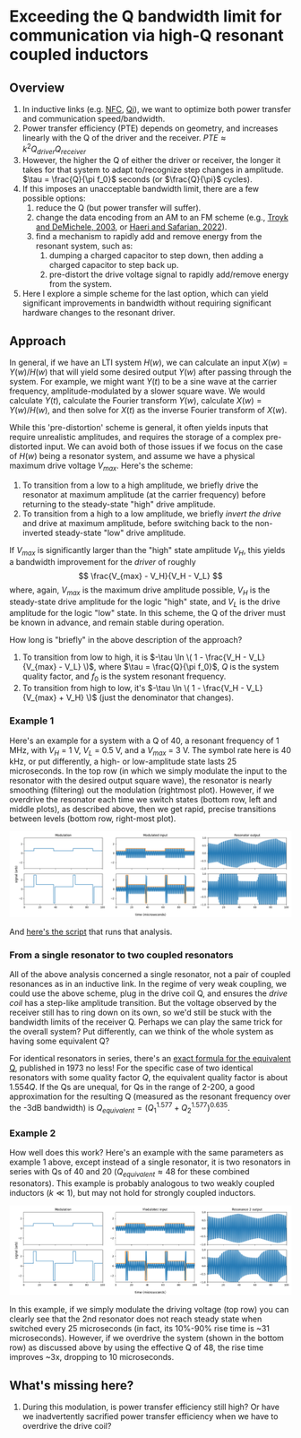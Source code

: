 # Exceeding the Q bandwidth limit for communication via high-Q resonant coupled inductors

## Overview

1. In inductive links (e.g. [NFC](https://en.wikipedia.org/wiki/Near-field_communication), [Qi](https://en.wikipedia.org/wiki/Qi_(standard))), we want to optimize both power transfer and communication speed/bandwidth.
2. Power transfer efficiency (PTE) depends on geometry, and increases linearly with the Q of the driver and the receiver. $PTE \approx k^2 Q_{driver} Q_{receiver}$
3. However, the higher the Q of either the driver or receiver, the longer it takes for that system to adapt to/recognize step changes in amplitude. $\tau = \frac{Q}{\pi f_0}$ seconds (or $\frac{Q}{\pi}$ cycles).
4. If this imposes an unacceptable bandwidth limit, there are a few possible options:
    1. reduce the Q (but power transfer will suffer).
    2. change the data encoding from an AM to an FM scheme (e.g., [Troyk and DeMichele, 2003](https://ieeexplore.ieee.org/abstract/document/1280869), or [Haeri and Safarian, 2022](https://ieeexplore.ieee.org/abstract/document/9852151)).
    3. find a mechanism to rapidly add and remove energy from the resonant system, such as:
        1. dumping a charged capacitor to step down, then adding a charged capacitor to step back up.
        2. pre-distort the drive voltage signal to rapidly add/remove energy from the system.
5. Here I explore a simple scheme for the last option, which can yield significant improvements in bandwidth without requiring significant hardware changes to the resonant driver.


## Approach

In general, if we have an LTI system $H(w)$, we can calculate an input $X(w) = Y(w) / H(w)$ that will yield some desired output $Y(w)$ after passing through the system. For example, we might want $Y(t)$ to be a sine wave at the carrier frequency, amplitude-modulated by a slower square wave. We would calculate $Y(t)$, calculate the Fourier transform $Y(w)$, calculate $X(w) = Y(w) / H(w)$, and then solve for $X(t)$ as the inverse Fourier transform of $X(w)$.

While this 'pre-distortion' scheme is general, it often yields inputs that require unrealistic amplitudes, and requires the storage of a complex pre-distorted input. We can avoid both of those issues if we focus on the case of $H(w)$ being a resonator system, and assume we have a physical maximum drive voltage $V_{max}$. Here's the scheme:

1. To transition from a low to a high amplitude, we briefly drive the resonator at maximum amplitude (at the carrier frequency) before returning to the steady-state "high" drive amplitude.
2. To transition from a high to a low amplitude, we briefly *invert the  drive* and drive at maximum amplitude, before switching back to the non-inverted steady-state "low" drive amplitude.

If $V_{max}$ is significantly larger than the "high" state amplitude $V_H$, this yields a bandwidth improvement for the *driver* of roughly
$$
\frac{V_{max} - V_H}{V_H - V_L}
$$
where, again, $V_{max}$ is the maximum drive amplitude possible, $V_H$ is the steady-state drive amplitude for the logic "high" state, and $V_L$ is the drive amplitude for the logic "low" state. In this scheme, the Q of the driver must be known in advance, and remain stable during operation.

How long is "briefly" in the above description of the approach?
1. To transition from low to high, it is $-\tau \ln \( 1 - \frac{V_H - V_L}{V_{max} - V_L} \)$, where $\tau = \frac{Q}{\pi f_0}$, $Q$ is the system quality factor, and $f_0$ is the system resonant frequency.
2. To transition from high to low, it's $-\tau \ln \( 1 - \frac{V_H - V_L}{V_{max} + V_H} \)$ (just the denominator that changes).


### Example 1
Here's an example for a system with a Q of 40, a resonant frequency of 1 MHz, with $V_H$ = 1 V, $V_L$ = 0.5 V, and a $V_{max}$ = 3 V. The symbol rate here is 40 kHz, or put differently, a high- or low-amplitude state lasts 25 microseconds. In the top row (in which we simply modulate the input to the resonator with the desired output square wave), the resonator is nearly smoothing (filtering) out the modulation (rightmost plot). However, if we overdrive the resonator each time we switch states (bottom row, left and middle plots), as described above, then we get rapid, precise transitions between levels (bottom row, right-most plot).

![image](fig1.png)

And [here's the script](pre-distortion-high-q.py) that runs that analysis.


### From a single resonator to two coupled resonators

All of the above analysis concerned a single resonator, not a pair of coupled resonances as in an inductive link. In the regime of very weak coupling, we could use the above scheme, plug in the drive coil Q, and ensures the *drive coil* has a step-like amplitude transition. But the voltage observed by the receiver still has to ring down on its own, so we'd still be stuck with the bandwidth limits of the receiver Q. Perhaps we can play the same trick for the overall system? Put differently, can we think of the whole system as having some equivalent Q?

For identical resonators in series, there's an [exact formula for the equivalent Q](https://ieeexplore.ieee.org/abstract/document/1451088), published in 1973 no less! For the specific case of two identical resonators with some quality factor $Q$, the equivalent quality factor is about $1.554 Q$. If the Qs are unequal, for Qs in the range of 2-200, a good approximation for the resulting Q (measured as the resonant frequency over the -3dB bandwidth) is $Q_{equivalent} = \left( Q_1^{1.577} + Q_2^{1.577} \right)^{0.635}$.

### Example 2

How well does this work? Here's an example with the same parameters as example 1 above, except instead of a single resonator, it is two resonators in series with Qs of 40 and 20 ($Q_{equivalent} \approx 48$ for these combined resonators). This example is probably analogous to two weakly coupled inductors ($k \ll 1$), but may not hold for strongly coupled inductors.

![image](fig2.png)

In this example, if we simply modulate the driving voltage (top row) you can clearly see that the 2nd resonator does not reach steady state when switched every 25 microseconds (in fact, its 10%-90% rise time is ~31 microseconds). However, if we overdrive the system (shown in the bottom row) as discussed above by using the effective Q of 48, the rise time improves ~3x, dropping to 10 microseconds.

## What's missing here?
1. During this modulation, is power transfer efficiency still high? Or have we inadvertently sacrified power transfer efficiency when we have to overdrive the drive coil?

